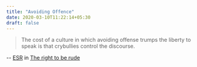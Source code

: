 ```yaml
---
title: "Avoiding Offence"
date: 2020-03-10T11:22:14+05:30
draft: false
---
```


> The cost of a culture in which avoiding offense trumps the liberty to speak is that crybullies control the discourse.

-- [ESR](https://en.wikipedia.org/wiki/Eric_S._Raymond) in [The right to be rude](http://esr.ibiblio.org/?p=8609)

